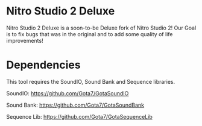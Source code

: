 # Nitro Studio 2 Deluxe
Nitro Studio 2 Deluxe is a soon-to-be Deluxe fork of Nitro Studio 2!
Our Goal is to fix bugs that was in the original and to add some quality of life improvements!

# Dependencies
This tool requires the SoundIO, Sound Bank and Sequence libraries.

SoundIO: https://github.com/Gota7/GotaSoundIO

Sound Bank: https://github.com/Gota7/GotaSoundBank

Sequence Lib: https://github.com/Gota7/GotaSequenceLib
